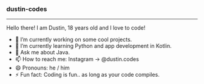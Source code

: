 ### dustin-codes
---
Hello there! 
I am Dustin, 18 years old and I love to code!
- 🔭 I’m currently working on some cool projects.
- 🌱 I’m currently learning Python and app development in Kotlin. 
- 💬 Ask me about Java.
- 📫 How to reach me: Instagram → @dustin.codes
- 😄 Pronouns: he / him
- ⚡ Fun fact: Coding is fun.. as long as your code compiles.
